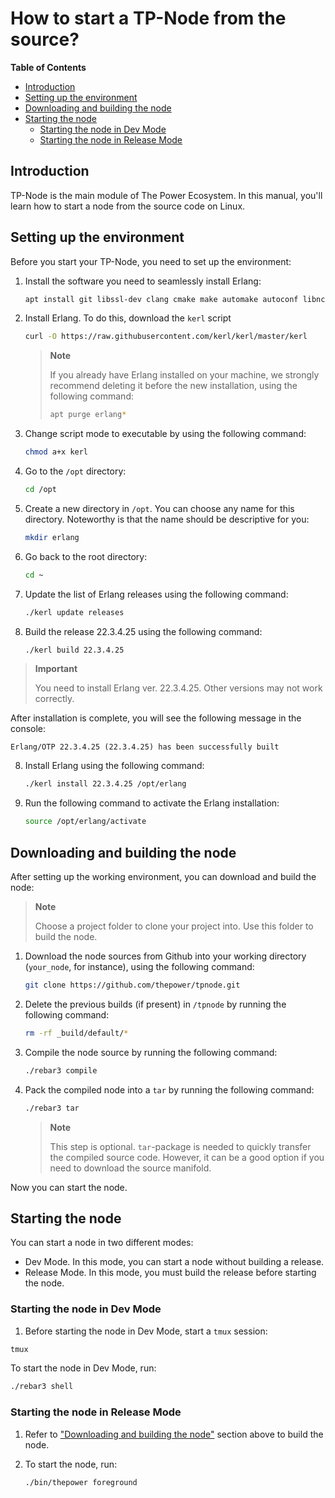 # How to start a TP-Node from the source?

**Table of Contents**

   - [Introduction](#introduction)
   - [Setting up the environment](#setting-up-the-environment)
   - [Downloading and building the node](#downloading-and-building-the-node)
   - [Starting the node](#starting-the-node)
      - [Starting the node in Dev Mode](#starting-the-node-in-dev-mode)
      - [Starting the node in Release Mode](#starting-the-node-in-release-mode)

## Introduction

TP-Node is the main module of The Power Ecosystem. In this manual, you'll learn how to start a node from the source code on Linux.

## Setting up the environment

Before you start your TP-Node, you need to set up the environment:

1. Install the software you need to seamlessly install Erlang:

   ```bash
   apt install git libssl-dev clang cmake make automake autoconf libncurses5-dev gcc g++
   ```

2. Install Erlang. To do this, download the `kerl` script

   ```bash
   curl -O https://raw.githubusercontent.com/kerl/kerl/master/kerl
   ```
   > **Note**
   >
   > If you already have Erlang installed on your machine, we strongly recommend deleting it before the new installation, using the following command:
   >
   > ```bash
   > apt purge erlang*
   > ```

3. Change script mode to executable by using the following command:

   ```bash
   chmod a+x kerl
   ```

4. Go to the `/opt` directory:

   ```bash
   cd /opt
   ```

5. Create a new directory in `/opt`. You can choose any name for this directory. Noteworthy is that the name should be descriptive for you:

   ```bash
   mkdir erlang
   ```

6. Go back to the root directory:

   ```bash
   cd ~
   ```

7. Update the list of Erlang releases using the following command:

   ```bash
   ./kerl update releases
   ```

8. Build the release 22.3.4.25 using the following command:

   ```bash
   ./kerl build 22.3.4.25
   ```


> **Important**
>
> You need to install Erlang ver. 22.3.4.25. Other versions may not work correctly.

After installation is complete, you will see the following message in the console:

   ```text
   Erlang/OTP 22.3.4.25 (22.3.4.25) has been successfully built
   ```

8. Install Erlang using the following command:

   ```bash
   ./kerl install 22.3.4.25 /opt/erlang
   ```

9. Run the following command to activate the Erlang installation:

   ```bash
   source /opt/erlang/activate
   ```

## Downloading and building the node

After setting up the working environment, you can download and build the node:

> **Note**
> 
> Choose a project folder to clone your project into. Use this folder to build the node.

1. Download the node sources from Github into your working directory (`your_node`, for instance), using the following command:

   ```bash
   git clone https://github.com/thepower/tpnode.git
   ```

2. Delete the previous builds (if present) in `/tpnode` by running the following command:

   ```bash
   rm -rf _build/default/*
   ```

3. Compile the node source by running the following command:

   ```bash
   ./rebar3 compile
   ```
4. Pack the compiled node into a `tar` by running the following command:

   ```bash
   ./rebar3 tar
   ```

   > **Note**
   >
   > This step is optional. `tar`-package is needed to quickly transfer the compiled source code. However, it can be a good option if you need to download the source manifold.

Now you can start the node.

## Starting the node

You can start a node in two different modes:

- Dev Mode. In this mode, you can start a node without building a release.
- Release Mode. In this mode, you must build the release before starting the node.

### Starting the node in Dev Mode

1. Before starting the node in Dev Mode, start a `tmux` session:

```bash
tmux
```

To start the node in Dev Mode, run:

```bash
./rebar3 shell
```
### Starting the node in Release Mode

1. Refer to ["Downloading and building the node"](#downloading-and-building-the-node) section above to build the node.
2. To start the node, run:

   ```bash
   ./bin/thepower foreground
   ```

